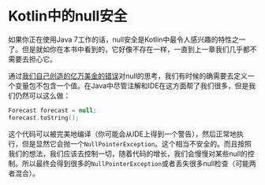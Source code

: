 # Kotlin中的null安全

如果你正在使用Java 7工作的话，null安全是Kotlin中最令人感兴趣的特性之一了。但是就如你在本书中看到的，它好像不存在一样，一直到上一章我们几乎都不需要去担心它。

通过[我们自己创造的亿万美金的错误]对null的思考，我们有时候的确需要去定义一个变量包不包含一个值。在Java中尽管注解和IDE在这方面帮了我们很多，但是我们仍然可以这么做：

```kotlin
Forecast forecast = null;
forecast.toString();
```

这个代码可以被完美地编译（你可能会从IDE上得到一个警告），然后正常地执行，但是显然它会抛一个`NullPointerException`。这个相当不安全的。而且按照我们的想法，我们应该去控制一切，随着代码的增长，我们会慢慢对某些null的控制。所以最终会得到很多的`NullPointerException`或者丢失很多null检查（可能两者混合）。

[我们自己创造的亿万美金的错误]: https://en.wikipedia.org/wiki/Tony_Hoare
